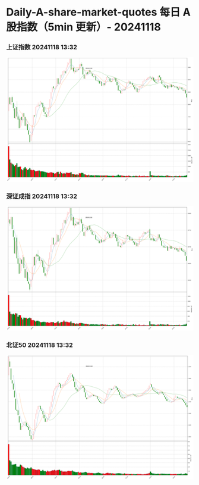 
# Daily-A-share-market-quotes 每日 A 股指数（5min 更新）- 20241118

### 上证指数 20241118 13:32
![](./fig/2024/11/20241118-sh000001.png)

### 深证成指 20241118 13:32
![](./fig/2024/11/20241118-sz399001.png)

### 北证50 20241118 13:32
![](./fig/2024/11/20241118-bj899050.png)

